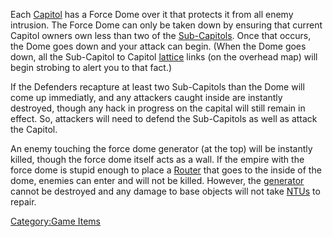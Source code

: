 Each [Capitol](Capitol.md "wikilink") has a Force Dome over it that
protects it from all enemy intrusion. The Force Dome can only be taken
down by ensuring that current Capitol owners own less than two of the
[Sub-Capitols](Sub.$1.md "wikilink"). Once that occurs, the Dome goes
down and your attack can begin. (When the Dome goes down, all the
Sub-Capitol to Capitol [lattice](lattice.md "wikilink") links (on the
overhead map) will begin strobing to alert you to that fact.)

If the Defenders recapture at least two Sub-Capitols than the Dome will
come up immediatly, and any attackers caught inside are instantly
destroyed, though any hack in progress on the capital will still remain
in effect. So, attackers will need to defend the Sub-Capitols as well as
attack the Capitol.

An enemy touching the force dome generator (at the top) will be
instantly killed, though the force dome itself acts as a wall. If the
empire with the force dome is stupid enough to place a
[Router](Router.md "wikilink") that goes to the inside of the dome, enemies
can enter and will not be killed. However, the
[generator](generator.md "wikilink") cannot be destroyed and any damage to
base objects will not take [NTUs](NTU.md "wikilink") to repair.

[Category:Game Items](Category:Game_Items.md "wikilink")
